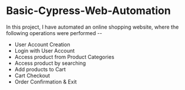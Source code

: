 # Basic-Cypress-Web-Automation
In this project, I have automated an online shopping website, where the following operations were performed -- 
- User Account Creation
- Login with User Account
- Access product from Product Categories
- Access product by searching
- Add products to Cart
- Cart Checkout
- Order Confirmation & Exit
